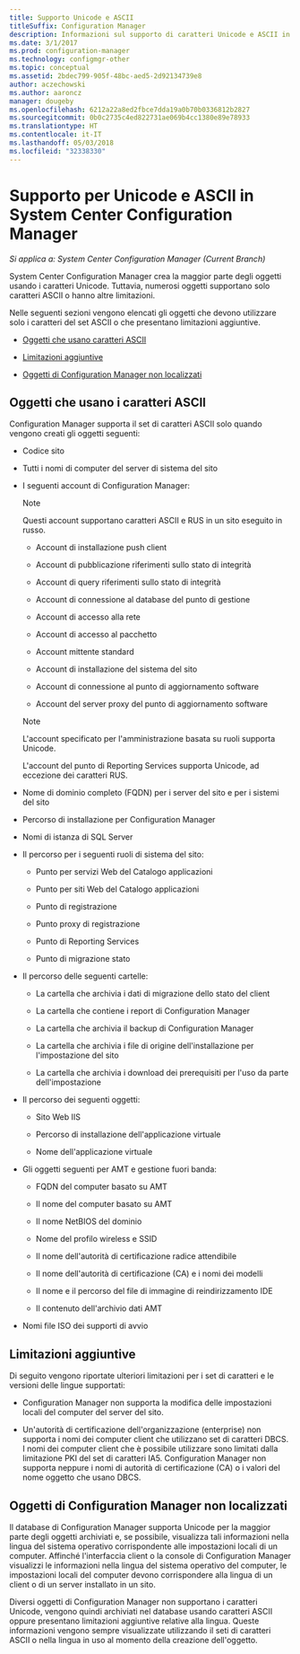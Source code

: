 ```yaml
---
title: Supporto Unicode e ASCII
titleSuffix: Configuration Manager
description: Informazioni sul supporto di caratteri Unicode e ASCII in oggetti di System Center Configuration Manager.
ms.date: 3/1/2017
ms.prod: configuration-manager
ms.technology: configmgr-other
ms.topic: conceptual
ms.assetid: 2bdec799-905f-48bc-aed5-2d92134739e8
author: aczechowski
ms.author: aaroncz
manager: dougeby
ms.openlocfilehash: 6212a22a8ed2fbce7dda19a0b70b0336812b2827
ms.sourcegitcommit: 0b0c2735c4ed822731ae069b4cc1380e89e78933
ms.translationtype: HT
ms.contentlocale: it-IT
ms.lasthandoff: 05/03/2018
ms.locfileid: "32338330"
---
```

# <a name="unicode-and-ascii-support-in-system-center-configuration-manager"></a>Supporto per Unicode e ASCII in System Center Configuration Manager

*Si applica a: System Center Configuration Manager (Current Branch)*

System Center Configuration Manager crea la maggior parte degli oggetti usando i caratteri Unicode. Tuttavia, numerosi oggetti supportano solo caratteri ASCII o hanno altre limitazioni.  

 Nelle seguenti sezioni vengono elencati gli oggetti che devono utilizzare solo i caratteri del set ASCII o che presentano limitazioni aggiuntive.  

-   [Oggetti che usano caratteri ASCII](#BKMK_ASCIIchar)  

-   [Limitazioni aggiuntive](#BKMK_OtherCharLimitations)  

-   [Oggetti di Configuration Manager non localizzati](#BKMK_LangNonLocalize)  

##  <a name="BKMK_ASCIIchar"></a> Oggetti che usano i caratteri ASCII  
 Configuration Manager supporta il set di caratteri ASCII solo quando vengono creati gli oggetti seguenti:  

-   Codice sito  

-   Tutti i nomi di computer del server di sistema del sito  

-   I seguenti account di Configuration Manager:  

    > [!NOTE]  
    >  Questi account supportano caratteri ASCII e RUS in un sito eseguito in russo.  

    -   Account di installazione push client  

    -   Account di pubblicazione riferimenti sullo stato di integrità  

    -   Account di query riferimenti sullo stato di integrità  

    -   Account di connessione al database del punto di gestione  

    -   Account di accesso alla rete  

    -   Account di accesso al pacchetto  

    -   Account mittente standard  

    -   Account di installazione del sistema del sito  

    -   Account di connessione al punto di aggiornamento software  

    -   Account del server proxy del punto di aggiornamento software  

    > [!NOTE]  
    >  L'account specificato per l'amministrazione basata su ruoli supporta Unicode.  
    >   
    >  L'account del punto di Reporting Services supporta Unicode, ad eccezione dei caratteri RUS.  

-   Nome di dominio completo (FQDN) per i server del sito e per i sistemi del sito  

-   Percorso di installazione per Configuration Manager  

-   Nomi di istanza di SQL Server  

-   Il percorso per i seguenti ruoli di sistema del sito:  

    -   Punto per servizi Web del Catalogo applicazioni  

    -   Punto per siti Web del Catalogo applicazioni  

    -   Punto di registrazione  

    -   Punto proxy di registrazione  

    -   Punto di Reporting Services  

    -   Punto di migrazione stato  

-   Il percorso delle seguenti cartelle:  

    -   La cartella che archivia i dati di migrazione dello stato del client  

    -   La cartella che contiene i report di Configuration Manager  

    -   La cartella che archivia il backup di Configuration Manager  

    -   La cartella che archivia i file di origine dell'installazione per l'impostazione del sito  

    -   La cartella che archivia i download dei prerequisiti per l'uso da parte dell'impostazione  

-   Il percorso dei seguenti oggetti:  

    -   Sito Web IIS  

    -   Percorso di installazione dell'applicazione virtuale  

    -   Nome dell'applicazione virtuale  

-   Gli oggetti seguenti per AMT e gestione fuori banda:  

    -   FQDN del computer basato su AMT  

    -   Il nome del computer basato su AMT  

    -   Il nome NetBIOS del dominio  

    -   Nome del profilo wireless e SSID  

    -   Il nome dell'autorità di certificazione radice attendibile  

    -   Il nome dell'autorità di certificazione (CA) e i nomi dei modelli  

    -   Il nome e il percorso del file di immagine di reindirizzamento IDE  

    -   Il contenuto dell'archivio dati AMT  

-   Nomi file ISO dei supporti di avvio  

##  <a name="BKMK_OtherCharLimitations"></a> Limitazioni aggiuntive  
 Di seguito vengono riportate ulteriori limitazioni per i set di caratteri e le versioni delle lingue supportati:  

-   Configuration Manager non supporta la modifica delle impostazioni locali del computer del server del sito.  

-   Un'autorità di certificazione dell'organizzazione (enterprise) non supporta i nomi dei computer client che utilizzano set di caratteri DBCS. I nomi dei computer client che è possibile utilizzare sono limitati dalla limitazione PKI del set di caratteri IA5. Configuration Manager non supporta neppure i nomi di autorità di certificazione (CA) o i valori del nome oggetto che usano DBCS.  

##  <a name="BKMK_LangNonLocalize"></a> Oggetti di Configuration Manager non localizzati  
 Il database di Configuration Manager supporta Unicode per la maggior parte degli oggetti archiviati e, se possibile, visualizza tali informazioni nella lingua del sistema operativo corrispondente alle impostazioni locali di un computer. Affinché l'interfaccia client o la console di Configuration Manager visualizzi le informazioni nella lingua del sistema operativo del computer, le impostazioni locali del computer devono corrispondere alla lingua di un client o di un server installato in un sito.  

 Diversi oggetti di Configuration Manager non supportano i caratteri Unicode, vengono quindi archiviati nel database usando caratteri ASCII oppure presentano limitazioni aggiuntive relative alla lingua. Queste informazioni vengono sempre visualizzate utilizzando il seti di caratteri ASCII o nella lingua in uso al momento della creazione dell'oggetto.  
